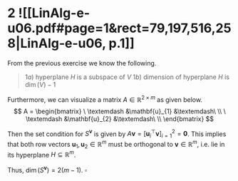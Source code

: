 
# 2 ![[LinAlg-e-u06.pdf#page=1&rect=79,197,516,258|LinAlg-e-u06, p.1]]
From the previous exercise we know the following.
> $1a)$ hyperplane $H$ is a subspace of $V$
> $1b)$ dimension of hyperplane $H$ is $\dim(V)-1$

Furthermore, we can visualize a matrix $A \in \mathbb{R}^{2 \times m}$ as given below.
$$
A = \begin{bmatrix}
\ \textemdash &\mathbf{u}_{1} &\textemdash\ \\
\ \textemdash &\mathbf{u}_{2} &\textemdash\ \\
\end{bmatrix}
$$

Then the set condition for $S^{\mathbf{v}}$ is given by $A\mathbf{v} = [\mathbf{u}_{i}^{\top} \mathbf{v}]_{i=1}^{2} = \mathbf{0}$. This implies that both row vectors $\mathbf{u}_{1}, \mathbf{u}_{2} \in \mathbb{R}^{m}$ must be orthogonal to $\mathbf{v} \in \mathbb{R}^{m}$, i.e. lie in its hyperplane $H \subseteq \mathbb{R}^{m}$.


Thus, $\dim(S^{\mathbf{v}}) = 2(m-1)$.
$\square$
